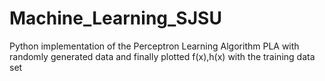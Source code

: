 # Machine_Learning_SJSU
Python implementation of the Perceptron Learning Algorithm PLA with randomly generated data
and finally plotted f(x),h(x) with the training data set
